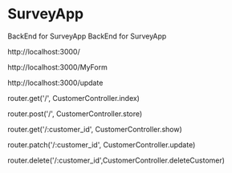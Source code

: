 # SurveyApp
BackEnd for SurveyApp
BackEnd for SurveyApp

http://localhost:3000/

http://localhost:3000/MyForm

http://localhost:3000/update

router.get('/', CustomerController.index)

router.post('/', CustomerController.store)

router.get('/:customer_id', CustomerController.show)

router.patch('/:customer_id', CustomerController.update)

router.delete('/:customer_id',CustomerController.deleteCustomer)
